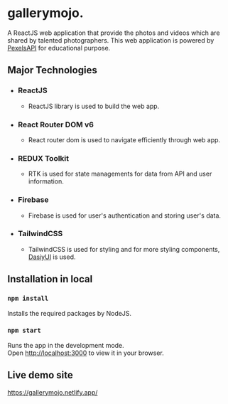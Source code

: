 # gallerymojo.

A ReactJS web application that provide the photos and videos which are shared by talented photographers. This web application is powered by [PexelsAPI](https://www.pexels.com/api/documentation/) for educational purpose.

## Major Technologies

- ### ReactJS
    - ReactJS library is used to build the web app.
- ### React Router DOM v6
    - React router dom is used to navigate efficiently through web app. 
- ### REDUX Toolkit
  - RTK is used for state managements for data from API and user information.
- ### Firebase
  - Firebase is used for user's authentication and storing user's data.
- ### TailwindCSS
  - TailwindCSS is used for styling and for more styling components, [DasiyUI](https://daisyui.com/) is used.

## Installation in local

### `npm install`

Installs the required packages by NodeJS.

### `npm start`

Runs the app in the development mode.\
Open [http://localhost:3000](http://localhost:3000) to view it in your browser.

## Live demo site

https://gallerymojo.netlify.app/

